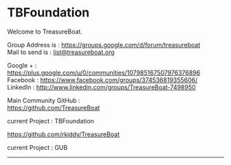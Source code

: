TBFoundation
============

Welcome to TreasureBoat.

Group Address is : https://groups.google.com/d/forum/treasureboat  
Mail to send is : list@treasureboat.org  

Google + : https://plus.google.com/u/0/communities/107985167507976376896  
Facebook : https://www.facebook.com/groups/374536819355606/  
LinkedIn : http://www.linkedin.com/groups/TreasureBoat-7498950  

Main Community GitHub :  
  https://github.com/TreasureBoat

  current Project : TBFoundation

  https://github.com/rkiddy/TreasureBoat
  
  current Project : GUB
  
---


